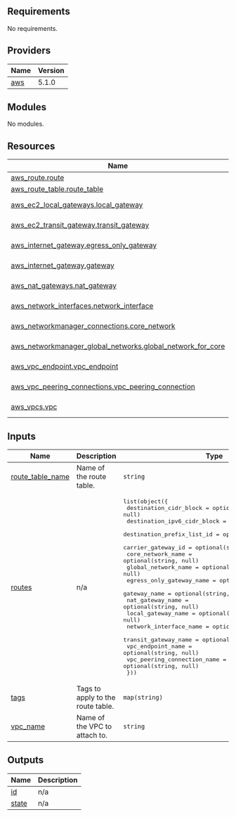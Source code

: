 <!-- BEGIN_TF_DOCS -->
## Requirements

No requirements.

## Providers

| Name | Version |
|------|---------|
| <a name="provider_aws"></a> [aws](#provider\_aws) | 5.1.0 |

## Modules

No modules.

## Resources

| Name | Type |
|------|------|
| [aws_route.route](https://registry.terraform.io/providers/hashicorp/aws/latest/docs/resources/route) | resource |
| [aws_route_table.route_table](https://registry.terraform.io/providers/hashicorp/aws/latest/docs/resources/route_table) | resource |
| [aws_ec2_local_gateways.local_gateway](https://registry.terraform.io/providers/hashicorp/aws/latest/docs/data-sources/ec2_local_gateways) | data source |
| [aws_ec2_transit_gateway.transit_gateway](https://registry.terraform.io/providers/hashicorp/aws/latest/docs/data-sources/ec2_transit_gateway) | data source |
| [aws_internet_gateway.egress_only_gateway](https://registry.terraform.io/providers/hashicorp/aws/latest/docs/data-sources/internet_gateway) | data source |
| [aws_internet_gateway.gateway](https://registry.terraform.io/providers/hashicorp/aws/latest/docs/data-sources/internet_gateway) | data source |
| [aws_nat_gateways.nat_gateway](https://registry.terraform.io/providers/hashicorp/aws/latest/docs/data-sources/nat_gateways) | data source |
| [aws_network_interfaces.network_interface](https://registry.terraform.io/providers/hashicorp/aws/latest/docs/data-sources/network_interfaces) | data source |
| [aws_networkmanager_connections.core_network](https://registry.terraform.io/providers/hashicorp/aws/latest/docs/data-sources/networkmanager_connections) | data source |
| [aws_networkmanager_global_networks.global_network_for_core](https://registry.terraform.io/providers/hashicorp/aws/latest/docs/data-sources/networkmanager_global_networks) | data source |
| [aws_vpc_endpoint.vpc_endpoint](https://registry.terraform.io/providers/hashicorp/aws/latest/docs/data-sources/vpc_endpoint) | data source |
| [aws_vpc_peering_connections.vpc_peering_connection](https://registry.terraform.io/providers/hashicorp/aws/latest/docs/data-sources/vpc_peering_connections) | data source |
| [aws_vpcs.vpc](https://registry.terraform.io/providers/hashicorp/aws/latest/docs/data-sources/vpcs) | data source |

## Inputs

| Name | Description | Type | Default | Required |
|------|-------------|------|---------|:--------:|
| <a name="input_route_table_name"></a> [route\_table\_name](#input\_route\_table\_name) | Name of the route table. | `string` | `null` | no |
| <a name="input_routes"></a> [routes](#input\_routes) | n/a | <pre>list(object({<br>    destination_cidr_block = optional(string, null)<br>    destination_ipv6_cidr_block = optional(string, null)<br>    destination_prefix_list_id = optional(string, null)<br>    carrier_gateway_id = optional(string, null)<br>    core_network_name = optional(string, null)<br>    global_network_name = optional(string, null)<br>    egress_only_gateway_name = optional(string, null)<br>    gateway_name = optional(string, null)<br>    nat_gateway_name = optional(string, null)<br>    local_gateway_name = optional(string, null)<br>    network_interface_name = optional(string, null)<br>    transit_gateway_name = optional(string, null)<br>    vpc_endpoint_name = optional(string, null)<br>    vpc_peering_connection_name = optional(string, null)<br>    }))</pre> | n/a | yes |
| <a name="input_tags"></a> [tags](#input\_tags) | Tags to apply to the route table. | `map(string)` | `{}` | no |
| <a name="input_vpc_name"></a> [vpc\_name](#input\_vpc\_name) | Name of the VPC to attach to. | `string` | `null` | no |

## Outputs

| Name | Description |
|------|-------------|
| <a name="output_id"></a> [id](#output\_id) | n/a |
| <a name="output_state"></a> [state](#output\_state) | n/a |
<!-- END_TF_DOCS -->
